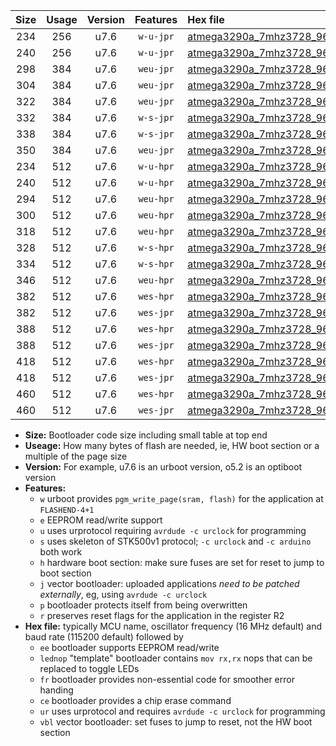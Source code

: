 |Size|Usage|Version|Features|Hex file|
|:-:|:-:|:-:|:-:|:--|
|234|256|u7.6|`w-u-jpr`|[atmega3290a_7mhz3728_9600bps_ur_vbl.hex](https://raw.githubusercontent.com/stefanrueger/urboot/main/atmega3290a_7mhz3728_9600bps_ur_vbl.hex)|
|240|256|u7.6|`w-u-jpr`|[atmega3290a_7mhz3728_9600bps_lednop_ur_vbl.hex](https://raw.githubusercontent.com/stefanrueger/urboot/main/atmega3290a_7mhz3728_9600bps_lednop_ur_vbl.hex)|
|298|384|u7.6|`weu-jpr`|[atmega3290a_7mhz3728_9600bps_ee_ur_vbl.hex](https://raw.githubusercontent.com/stefanrueger/urboot/main/atmega3290a_7mhz3728_9600bps_ee_ur_vbl.hex)|
|304|384|u7.6|`weu-jpr`|[atmega3290a_7mhz3728_9600bps_ee_lednop_ur_vbl.hex](https://raw.githubusercontent.com/stefanrueger/urboot/main/atmega3290a_7mhz3728_9600bps_ee_lednop_ur_vbl.hex)|
|322|384|u7.6|`weu-jpr`|[atmega3290a_7mhz3728_9600bps_ee_lednop_fr_ur_vbl.hex](https://raw.githubusercontent.com/stefanrueger/urboot/main/atmega3290a_7mhz3728_9600bps_ee_lednop_fr_ur_vbl.hex)|
|332|384|u7.6|`w-s-jpr`|[atmega3290a_7mhz3728_9600bps_vbl.hex](https://raw.githubusercontent.com/stefanrueger/urboot/main/atmega3290a_7mhz3728_9600bps_vbl.hex)|
|338|384|u7.6|`w-s-jpr`|[atmega3290a_7mhz3728_9600bps_lednop_vbl.hex](https://raw.githubusercontent.com/stefanrueger/urboot/main/atmega3290a_7mhz3728_9600bps_lednop_vbl.hex)|
|350|384|u7.6|`weu-jpr`|[atmega3290a_7mhz3728_9600bps_ee_lednop_fr_ce_ur_vbl.hex](https://raw.githubusercontent.com/stefanrueger/urboot/main/atmega3290a_7mhz3728_9600bps_ee_lednop_fr_ce_ur_vbl.hex)|
|234|512|u7.6|`w-u-hpr`|[atmega3290a_7mhz3728_9600bps_ur.hex](https://raw.githubusercontent.com/stefanrueger/urboot/main/atmega3290a_7mhz3728_9600bps_ur.hex)|
|240|512|u7.6|`w-u-hpr`|[atmega3290a_7mhz3728_9600bps_lednop_ur.hex](https://raw.githubusercontent.com/stefanrueger/urboot/main/atmega3290a_7mhz3728_9600bps_lednop_ur.hex)|
|294|512|u7.6|`weu-hpr`|[atmega3290a_7mhz3728_9600bps_ee_ur.hex](https://raw.githubusercontent.com/stefanrueger/urboot/main/atmega3290a_7mhz3728_9600bps_ee_ur.hex)|
|300|512|u7.6|`weu-hpr`|[atmega3290a_7mhz3728_9600bps_ee_lednop_ur.hex](https://raw.githubusercontent.com/stefanrueger/urboot/main/atmega3290a_7mhz3728_9600bps_ee_lednop_ur.hex)|
|318|512|u7.6|`weu-hpr`|[atmega3290a_7mhz3728_9600bps_ee_lednop_fr_ur.hex](https://raw.githubusercontent.com/stefanrueger/urboot/main/atmega3290a_7mhz3728_9600bps_ee_lednop_fr_ur.hex)|
|328|512|u7.6|`w-s-hpr`|[atmega3290a_7mhz3728_9600bps.hex](https://raw.githubusercontent.com/stefanrueger/urboot/main/atmega3290a_7mhz3728_9600bps.hex)|
|334|512|u7.6|`w-s-hpr`|[atmega3290a_7mhz3728_9600bps_lednop.hex](https://raw.githubusercontent.com/stefanrueger/urboot/main/atmega3290a_7mhz3728_9600bps_lednop.hex)|
|346|512|u7.6|`weu-hpr`|[atmega3290a_7mhz3728_9600bps_ee_lednop_fr_ce_ur.hex](https://raw.githubusercontent.com/stefanrueger/urboot/main/atmega3290a_7mhz3728_9600bps_ee_lednop_fr_ce_ur.hex)|
|382|512|u7.6|`wes-hpr`|[atmega3290a_7mhz3728_9600bps_ee.hex](https://raw.githubusercontent.com/stefanrueger/urboot/main/atmega3290a_7mhz3728_9600bps_ee.hex)|
|382|512|u7.6|`wes-jpr`|[atmega3290a_7mhz3728_9600bps_ee_vbl.hex](https://raw.githubusercontent.com/stefanrueger/urboot/main/atmega3290a_7mhz3728_9600bps_ee_vbl.hex)|
|388|512|u7.6|`wes-hpr`|[atmega3290a_7mhz3728_9600bps_ee_lednop.hex](https://raw.githubusercontent.com/stefanrueger/urboot/main/atmega3290a_7mhz3728_9600bps_ee_lednop.hex)|
|388|512|u7.6|`wes-jpr`|[atmega3290a_7mhz3728_9600bps_ee_lednop_vbl.hex](https://raw.githubusercontent.com/stefanrueger/urboot/main/atmega3290a_7mhz3728_9600bps_ee_lednop_vbl.hex)|
|418|512|u7.6|`wes-hpr`|[atmega3290a_7mhz3728_9600bps_ee_lednop_fr.hex](https://raw.githubusercontent.com/stefanrueger/urboot/main/atmega3290a_7mhz3728_9600bps_ee_lednop_fr.hex)|
|418|512|u7.6|`wes-jpr`|[atmega3290a_7mhz3728_9600bps_ee_lednop_fr_vbl.hex](https://raw.githubusercontent.com/stefanrueger/urboot/main/atmega3290a_7mhz3728_9600bps_ee_lednop_fr_vbl.hex)|
|460|512|u7.6|`wes-hpr`|[atmega3290a_7mhz3728_9600bps_ee_lednop_fr_ce.hex](https://raw.githubusercontent.com/stefanrueger/urboot/main/atmega3290a_7mhz3728_9600bps_ee_lednop_fr_ce.hex)|
|460|512|u7.6|`wes-jpr`|[atmega3290a_7mhz3728_9600bps_ee_lednop_fr_ce_vbl.hex](https://raw.githubusercontent.com/stefanrueger/urboot/main/atmega3290a_7mhz3728_9600bps_ee_lednop_fr_ce_vbl.hex)|

- **Size:** Bootloader code size including small table at top end
- **Useage:** How many bytes of flash are needed, ie, HW boot section or a multiple of the page size
- **Version:** For example, u7.6 is an urboot version, o5.2 is an optiboot version
- **Features:**
  + `w` urboot provides `pgm_write_page(sram, flash)` for the application at `FLASHEND-4+1`
  + `e` EEPROM read/write support
  + `u` uses urprotocol requiring `avrdude -c urclock` for programming
  + `s` uses skeleton of STK500v1 protocol; `-c urclock` and `-c arduino` both work
  + `h` hardware boot section: make sure fuses are set for reset to jump to boot section
  + `j` vector bootloader: uploaded applications *need to be patched externally*, eg, using `avrdude -c urclock`
  + `p` bootloader protects itself from being overwritten
  + `r` preserves reset flags for the application in the register R2
- **Hex file:** typically MCU name, oscillator frequency (16 MHz default) and baud rate (115200 default) followed by
  + `ee` bootloader supports EEPROM read/write
  + `lednop` "template" bootloader contains `mov rx,rx` nops that can be replaced to toggle LEDs
  + `fr` bootloader provides non-essential code for smoother error handing
  + `ce` bootloader provides a chip erase command
  + `ur` uses urprotocol and requires `avrdude -c urclock` for programming
  + `vbl` vector bootloader: set fuses to jump to reset, not the HW boot section
